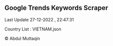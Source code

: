 

## Google Trends Keywords Scraper 
 
Last Update 27-12-2022 , 22:47:31

Country List :
VIETNAM.json



© Abdul Muttaqin 
